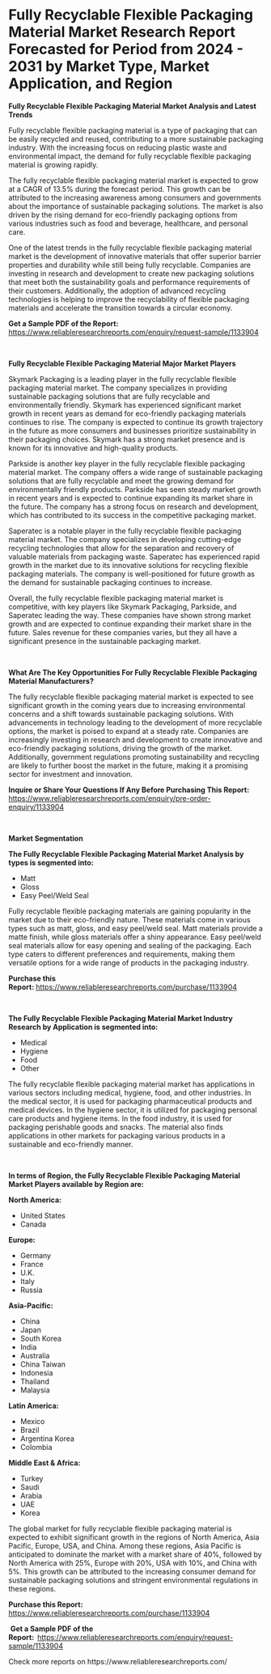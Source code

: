 <p><h1>Fully Recyclable Flexible Packaging Material Market Research Report Forecasted for Period from 2024 -  2031 by Market Type, Market Application, and Region</h1></p><p><strong>Fully Recyclable Flexible Packaging Material Market Analysis and Latest Trends</strong></p>
<p><p>Fully recyclable flexible packaging material is a type of packaging that can be easily recycled and reused, contributing to a more sustainable packaging industry. With the increasing focus on reducing plastic waste and environmental impact, the demand for fully recyclable flexible packaging material is growing rapidly.</p><p>The fully recyclable flexible packaging material market is expected to grow at a CAGR of 13.5% during the forecast period. This growth can be attributed to the increasing awareness among consumers and governments about the importance of sustainable packaging solutions. The market is also driven by the rising demand for eco-friendly packaging options from various industries such as food and beverage, healthcare, and personal care.</p><p>One of the latest trends in the fully recyclable flexible packaging material market is the development of innovative materials that offer superior barrier properties and durability while still being fully recyclable. Companies are investing in research and development to create new packaging solutions that meet both the sustainability goals and performance requirements of their customers. Additionally, the adoption of advanced recycling technologies is helping to improve the recyclability of flexible packaging materials and accelerate the transition towards a circular economy.</p></p>
<p><strong>Get a Sample PDF of the Report:&nbsp;</strong> <a href="https://www.reliableresearchreports.com/enquiry/request-sample/1133904">https://www.reliableresearchreports.com/enquiry/request-sample/1133904</a></p>
<p>&nbsp;</p>
<p><strong>Fully Recyclable Flexible Packaging Material Major Market Players</strong></p>
<p><p>Skymark Packaging is a leading player in the fully recyclable flexible packaging material market. The company specializes in providing sustainable packaging solutions that are fully recyclable and environmentally friendly. Skymark has experienced significant market growth in recent years as demand for eco-friendly packaging materials continues to rise. The company is expected to continue its growth trajectory in the future as more consumers and businesses prioritize sustainability in their packaging choices. Skymark has a strong market presence and is known for its innovative and high-quality products.</p><p>Parkside is another key player in the fully recyclable flexible packaging material market. The company offers a wide range of sustainable packaging solutions that are fully recyclable and meet the growing demand for environmentally friendly products. Parkside has seen steady market growth in recent years and is expected to continue expanding its market share in the future. The company has a strong focus on research and development, which has contributed to its success in the competitive packaging market.</p><p>Saperatec is a notable player in the fully recyclable flexible packaging material market. The company specializes in developing cutting-edge recycling technologies that allow for the separation and recovery of valuable materials from packaging waste. Saperatec has experienced rapid growth in the market due to its innovative solutions for recycling flexible packaging materials. The company is well-positioned for future growth as the demand for sustainable packaging continues to increase.</p><p>Overall, the fully recyclable flexible packaging material market is competitive, with key players like Skymark Packaging, Parkside, and Saperatec leading the way. These companies have shown strong market growth and are expected to continue expanding their market share in the future. Sales revenue for these companies varies, but they all have a significant presence in the sustainable packaging market.</p></p>
<p>&nbsp;</p>
<p><strong>What Are The Key Opportunities For Fully Recyclable Flexible Packaging Material Manufacturers?</strong></p>
<p><p>The fully recyclable flexible packaging material market is expected to see significant growth in the coming years due to increasing environmental concerns and a shift towards sustainable packaging solutions. With advancements in technology leading to the development of more recyclable options, the market is poised to expand at a steady rate. Companies are increasingly investing in research and development to create innovative and eco-friendly packaging solutions, driving the growth of the market. Additionally, government regulations promoting sustainability and recycling are likely to further boost the market in the future, making it a promising sector for investment and innovation.</p></p>
<p><strong>Inquire or Share Your Questions If Any Before Purchasing This Report:</strong> <a href="https://www.reliableresearchreports.com/enquiry/pre-order-enquiry/1133904">https://www.reliableresearchreports.com/enquiry/pre-order-enquiry/1133904</a></p>
<p>&nbsp;</p>
<p><strong>Market Segmentation</strong></p>
<p><strong>The Fully Recyclable Flexible Packaging Material Market Analysis by types is segmented into:</strong></p>
<p><ul><li>Matt</li><li>Gloss</li><li>Easy Peel/Weld Seal</li></ul></p>
<p><p>Fully recyclable flexible packaging materials are gaining popularity in the market due to their eco-friendly nature. These materials come in various types such as matt, gloss, and easy peel/weld seal. Matt materials provide a matte finish, while gloss materials offer a shiny appearance. Easy peel/weld seal materials allow for easy opening and sealing of the packaging. Each type caters to different preferences and requirements, making them versatile options for a wide range of products in the packaging industry.</p></p>
<p><strong>Purchase this Report:&nbsp;</strong><a href="https://www.reliableresearchreports.com/purchase/1133904">https://www.reliableresearchreports.com/purchase/1133904</a></p>
<p>&nbsp;</p>
<p><strong>The Fully Recyclable Flexible Packaging Material Market Industry Research by Application is segmented into:</strong></p>
<p><ul><li>Medical</li><li>Hygiene</li><li>Food</li><li>Other</li></ul></p>
<p><p>The fully recyclable flexible packaging material market has applications in various sectors including medical, hygiene, food, and other industries. In the medical sector, it is used for packaging pharmaceutical products and medical devices. In the hygiene sector, it is utilized for packaging personal care products and hygiene items. In the food industry, it is used for packaging perishable goods and snacks. The material also finds applications in other markets for packaging various products in a sustainable and eco-friendly manner.</p></p>
<p>&nbsp;</p>
<p><strong>In terms of Region, the Fully Recyclable Flexible Packaging Material Market Players available by Region are:</strong></p>
<p>
    <p> <strong> North America: </strong>
        <ul>
            <li>United States</li>
            <li>Canada</li>
        </ul>
        </p> 
    <p> <strong> Europe: </strong>
        <ul>
            <li>Germany</li>
            <li>France</li>
            <li>U.K.</li>
            <li>Italy</li>
            <li>Russia</li>
        </ul>
        </p> 
    <p> <strong> Asia-Pacific: </strong>
        <ul>
            <li>China</li>
            <li>Japan</li>
            <li>South Korea</li>
            <li>India</li>
            <li>Australia</li>
            <li>China Taiwan</li>
            <li>Indonesia</li>
            <li>Thailand</li>
            <li>Malaysia</li>
        </ul>
        </p> 
    <p> <strong> Latin America: </strong>
        <ul>
            <li>Mexico</li>
            <li>Brazil</li>
            <li>Argentina Korea</li>
            <li>Colombia</li>
        </ul>
        </p> 
    <p> <strong> Middle East & Africa: </strong>
        <ul>
            <li>Turkey</li>
            <li>Saudi</li>
            <li>Arabia</li>
            <li>UAE</li>
            <li>Korea</li>
        </ul>
    </p>
    </p>
<p><p>The global market for fully recyclable flexible packaging material is expected to exhibit significant growth in the regions of North America, Asia Pacific, Europe, USA, and China. Among these regions, Asia Pacific is anticipated to dominate the market with a market share of 40%, followed by North America with 25%, Europe with 20%, USA with 10%, and China with 5%. This growth can be attributed to the increasing consumer demand for sustainable packaging solutions and stringent environmental regulations in these regions.</p></p>
<p><strong>Purchase this Report: </strong><a href="https://www.reliableresearchreports.com/purchase/1133904">https://www.reliableresearchreports.com/purchase/1133904</a></p>
<p>&nbsp;<strong>Get a Sample PDF of the Report:&nbsp;&nbsp;</strong><a href="https://www.reliableresearchreports.com/enquiry/request-sample/1133904">https://www.reliableresearchreports.com/enquiry/request-sample/1133904</a></p>
<p><strong></strong></p>
<p>Check more reports on https://www.reliableresearchreports.com/</p>